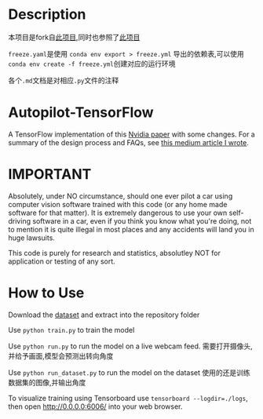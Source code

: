 # Description

本项目是fork自[此项目](https://github.com/SullyChen/Autopilot-TensorFlow),同时也参照了[此项目](https://github.com/nishantml/Self-Driving-Car)

`freeze.yaml`是使用 `conda env export > freeze.yml` 导出的依赖表,可以使用`conda env create -f freeze.yml`创建对应的运行环境

各个`.md`文档是对相应`.py`文件的注释



# Autopilot-TensorFlow

A TensorFlow implementation of this [Nvidia paper](https://arxiv.org/pdf/1604.07316.pdf) with some changes. For a summary of the design process and FAQs, see [this medium article I wrote](https://medium.com/@sullyfchen/how-a-high-school-junior-made-a-self-driving-car-705fa9b6e860).

# IMPORTANT

Absolutely, under NO circumstance, should one ever pilot a car using computer vision software trained with this code (or any home made software for that matter). It is extremely dangerous to use your own self-driving software in a car, even if you think you know what you're doing, not to mention it is quite illegal in most places and any accidents will land you in huge lawsuits.

This code is purely for research and statistics, absolutley NOT for application or testing of any sort.

# How to Use
Download the [dataset](https://github.com/SullyChen/driving-datasets) and extract into the repository folder

Use `python train.py` to train the model

Use `python run.py` to run the model on a live webcam feed. 需要打开摄像头,并给予画面,模型会预测出转向角度

Use `python run_dataset.py` to run the model on the dataset 使用的还是训练数据集的图像,并输出角度 

To visualize training using Tensorboard use `tensorboard --logdir=./logs`, then open http://0.0.0.0:6006/ into your web browser.

